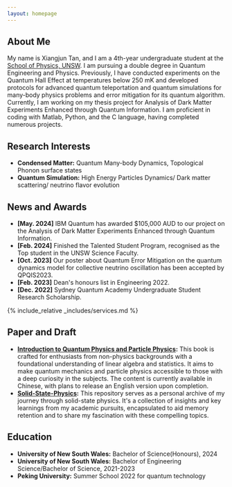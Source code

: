 ```yaml
---
layout: homepage
---
```


## About Me

My name is Xiangjun Tan, and I am a 4th-year undergraduate student at the [School of Physics, UNSW](https://www.unsw.edu.au/science/our-schools/physics). I am pursuing a double degree in Quantum Engineering and Physics. Previously, I have conducted experiments on the Quantum Hall Effect at temperatures below 250 mK and developed protocols for advanced quantum teleportation and quantum simulations for many-body physics problems and error mitigation for its quantum algorithm. Currently, I am working on my thesis project for Analysis of Dark Matter Experiments Enhanced through Quantum Information. I am proficient in coding with Matlab, Python, and the C language, having completed numerous projects.

## Research Interests

- **Condensed Matter:** Quantum Many-body Dynamics, Topological Phonon surface states
- **Quantum Simulation:** High Energy Particles Dynamics/ Dark matter scattering/ neutrino flavor evolution

## News and Awards
- **[May. 2024]** IBM Quantum has awarded $105,000 AUD to our project on the Analysis of Dark Matter Experiments Enhanced through Quantum Information.
- **[Feb. 2024]** Finished the Talented Student Program, recognised as the Top student in the UNSW Science Faculty.
- **[Oct. 2023]** Our poster about Quantum Error Mitigation on the quantum dynamics model for collective neutrino oscillation has been accepted by QPQIS2023.
- **[Feb. 2023]** Dean's honours list in Engineering 2022.
- **[Dec. 2022]** Sydney Quantum Academy Undergraduate Student Research Scholarship.

<!-- {% include_relative _includes/publications.md %} -->

{% include_relative _includes/services.md %}

## Paper and Draft

- **[Introduction to Quantum Physics and Particle Physics](https://github.com/xiangjun-tan/Introduction-to-Quantum-Physics-and-Particle-Physics):** This book is crafted for enthusiasts from non-physics backgrounds with a foundational understanding of linear algebra and statistics. It aims to make quantum mechanics and particle physics accessible to those with a deep curiosity in the subjects. The content is currently available in Chinese, with plans to release an English version upon completion.
- **[Solid-State-Physics](https://github.com/xiangjun-tan/Solid-State-Physics):** This repository serves as a personal archive of my journey through solid-state physics. It's a collection of insights and key learnings from my academic pursuits, encapsulated to aid memory retention and to share my fascination with these compelling topics.

## Education
- **University of New South Wales:** Bachelor of Science(Honours), 2024
- **University of New South Wales:** Bachelor of Engineering Science/Bachelor of Science, 2021-2023
- **Peking University:** Summer School 2022 for quantum technology
